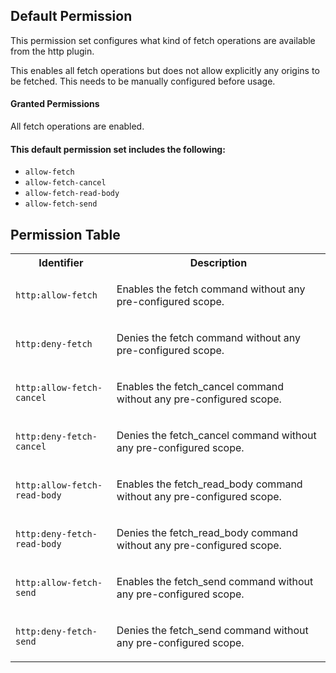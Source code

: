 ## Default Permission

This permission set configures what kind of
fetch operations are available from the http plugin.

This enables all fetch operations but does not
allow explicitly any origins to be fetched. This needs to
be manually configured before usage.

#### Granted Permissions

All fetch operations are enabled.

#### This default permission set includes the following:

- `allow-fetch`
- `allow-fetch-cancel`
- `allow-fetch-read-body`
- `allow-fetch-send`

## Permission Table

<table>
<tr>
<th>Identifier</th>
<th>Description</th>
</tr>


<tr>
<td>

`http:allow-fetch`

</td>
<td>

Enables the fetch command without any pre-configured scope.

</td>
</tr>

<tr>
<td>

`http:deny-fetch`

</td>
<td>

Denies the fetch command without any pre-configured scope.

</td>
</tr>

<tr>
<td>

`http:allow-fetch-cancel`

</td>
<td>

Enables the fetch_cancel command without any pre-configured scope.

</td>
</tr>

<tr>
<td>

`http:deny-fetch-cancel`

</td>
<td>

Denies the fetch_cancel command without any pre-configured scope.

</td>
</tr>

<tr>
<td>

`http:allow-fetch-read-body`

</td>
<td>

Enables the fetch_read_body command without any pre-configured scope.

</td>
</tr>

<tr>
<td>

`http:deny-fetch-read-body`

</td>
<td>

Denies the fetch_read_body command without any pre-configured scope.

</td>
</tr>

<tr>
<td>

`http:allow-fetch-send`

</td>
<td>

Enables the fetch_send command without any pre-configured scope.

</td>
</tr>

<tr>
<td>

`http:deny-fetch-send`

</td>
<td>

Denies the fetch_send command without any pre-configured scope.

</td>
</tr>
</table>
